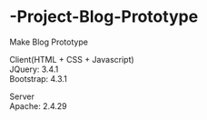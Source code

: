 # -Project-Blog-Prototype  

Make Blog Prototype    

Client(HTML + CSS + Javascript)  
JQuery: 3.4.1    
Bootstrap: 4.3.1

Server  
Apache: 2.4.29
